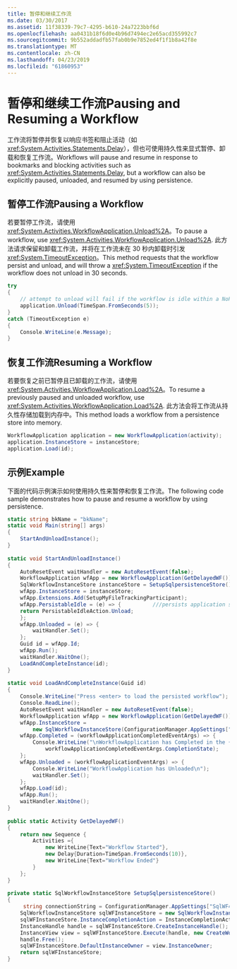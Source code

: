 ```yaml
---
title: 暂停和继续工作流
ms.date: 03/30/2017
ms.assetid: 11f38339-79c7-4295-b610-24a7223bbf6d
ms.openlocfilehash: aa0431b18f6d0e4b96d7494ec2e65acd355992c7
ms.sourcegitcommit: 9b552addadfb57fab0b9e7852ed4f1f1b8a42f8e
ms.translationtype: MT
ms.contentlocale: zh-CN
ms.lasthandoff: 04/23/2019
ms.locfileid: "61860953"
---
```

# <a name="pausing-and-resuming-a-workflow"></a><span data-ttu-id="d9c2c-102">暂停和继续工作流</span><span class="sxs-lookup"><span data-stu-id="d9c2c-102">Pausing and Resuming a Workflow</span></span>
<span data-ttu-id="d9c2c-103">工作流将暂停并恢复以响应书签和阻止活动（如 <xref:System.Activities.Statements.Delay>），但也可使用持久性来显式暂停、卸载和恢复工作流。</span><span class="sxs-lookup"><span data-stu-id="d9c2c-103">Workflows will pause and resume in response to bookmarks and blocking activities such as <xref:System.Activities.Statements.Delay>, but a workflow can also be explicitly paused, unloaded, and resumed by using persistence.</span></span>  
  
## <a name="pausing-a-workflow"></a><span data-ttu-id="d9c2c-104">暂停工作流</span><span class="sxs-lookup"><span data-stu-id="d9c2c-104">Pausing a Workflow</span></span>  
 <span data-ttu-id="d9c2c-105">若要暂停工作流，请使用 <xref:System.Activities.WorkflowApplication.Unload%2A>。</span><span class="sxs-lookup"><span data-stu-id="d9c2c-105">To pause a workflow, use <xref:System.Activities.WorkflowApplication.Unload%2A>.</span></span>  <span data-ttu-id="d9c2c-106">此方法请求保留和卸载工作流，并将在工作流未在 30 秒内卸载时引发 <xref:System.TimeoutException>。</span><span class="sxs-lookup"><span data-stu-id="d9c2c-106">This method requests that the workflow persist and unload, and will throw a <xref:System.TimeoutException> if the workflow does not unload in 30 seconds.</span></span>  
  
```csharp  
try  
{  
    // attempt to unload will fail if the workflow is idle within a NoPersistZone  
    application.Unload(TimeSpan.FromSeconds(5));  
}  
catch (TimeoutException e)  
{  
    Console.WriteLine(e.Message);  
}  
```  
  
## <a name="resuming-a-workflow"></a><span data-ttu-id="d9c2c-107">恢复工作流</span><span class="sxs-lookup"><span data-stu-id="d9c2c-107">Resuming a Workflow</span></span>  
 <span data-ttu-id="d9c2c-108">若要恢复之前已暂停且已卸载的工作流，请使用 <xref:System.Activities.WorkflowApplication.Load%2A>。</span><span class="sxs-lookup"><span data-stu-id="d9c2c-108">To resume a previously paused and unloaded workflow, use <xref:System.Activities.WorkflowApplication.Load%2A>.</span></span> <span data-ttu-id="d9c2c-109">此方法会将工作流从持久性存储加载到内存中。</span><span class="sxs-lookup"><span data-stu-id="d9c2c-109">This method loads a workflow from a persistence store into memory.</span></span>  
  
```csharp  
WorkflowApplication application = new WorkflowApplication(activity);  
application.InstanceStore = instanceStore;  
application.Load(id);  
```  
  
## <a name="example"></a><span data-ttu-id="d9c2c-110">示例</span><span class="sxs-lookup"><span data-stu-id="d9c2c-110">Example</span></span>  
 <span data-ttu-id="d9c2c-111">下面的代码示例演示如何使用持久性来暂停和恢复工作流。</span><span class="sxs-lookup"><span data-stu-id="d9c2c-111">The following code sample demonstrates how to pause and resume a workflow by using persistence.</span></span>  
  
```csharp  
static string bkName = "bkName";  
static void Main(string[] args)   
{  
    StartAndUnloadInstance();  
}  
  
static void StartAndUnloadInstance()   
{  
    AutoResetEvent waitHandler = new AutoResetEvent(false);  
    WorkflowApplication wfApp = new WorkflowApplication(GetDelayedWF());  
    SqlWorkflowInstanceStore instanceStore = SetupSqlpersistenceStore();  
    wfApp.InstanceStore = instanceStore;  
    wfApp.Extensions.Add(SetupMyFileTrackingParticipant);  
    wfApp.PersistableIdle = (e) => {          ///persists application state and remove it from memory   
    return PersistableIdleAction.Unload;  
    };  
    wfApp.Unloaded = (e) => {  
        waitHandler.Set();  
    };  
    Guid id = wfApp.Id;  
    wfApp.Run();  
    waitHandler.WaitOne();  
    LoadAndCompleteInstance(id);  
}  
  
static void LoadAndCompleteInstance(Guid id)   
{            
    Console.WriteLine("Press <enter> to load the persisted workflow");  
    Console.ReadLine();  
    AutoResetEvent waitHandler = new AutoResetEvent(false);  
    WorkflowApplication wfApp = new WorkflowApplication(GetDelayedWF());  
    wfApp.InstanceStore =  
        new SqlWorkflowInstanceStore(ConfigurationManager.AppSettings["SqlWF4PersistenceConnectionString"].ToString());  
    wfApp.Completed = (workflowApplicationCompletedEventArgs) => {  
        Console.WriteLine("\nWorkflowApplication has Completed in the {0} state.",  
            workflowApplicationCompletedEventArgs.CompletionState);  
    };  
    wfApp.Unloaded = (workflowApplicationEventArgs) => {  
        Console.WriteLine("WorkflowApplication has Unloaded\n");  
        waitHandler.Set();  
    };  
    wfApp.Load(id);  
    wfApp.Run();  
    waitHandler.WaitOne();  
}  
  
public static Activity GetDelayedWF()   
{  
    return new Sequence {  
        Activities ={  
            new WriteLine{Text="Workflow Started"},  
            new Delay{Duration=TimeSpan.FromSeconds(10)},  
            new WriteLine{Text="Workflow Ended"}  
        }  
    };  
}  
  
private static SqlWorkflowInstanceStore SetupSqlpersistenceStore()   
{   
     string connectionString = ConfigurationManager.AppSettings["SqlWF4PersistenceConnectionString"].ToString();  
    SqlWorkflowInstanceStore sqlWFInstanceStore = new SqlWorkflowInstanceStore(connectionString);  
    sqlWFInstanceStore.InstanceCompletionAction = InstanceCompletionAction.DeleteAll;  
    InstanceHandle handle = sqlWFInstanceStore.CreateInstanceHandle();  
    InstanceView view = sqlWFInstanceStore.Execute(handle, new CreateWorkflowOwnerCommand(), TimeSpan.FromSeconds(5));  
    handle.Free();  
    sqlWFInstanceStore.DefaultInstanceOwner = view.InstanceOwner;  
    return sqlWFInstanceStore;  
}  
```
